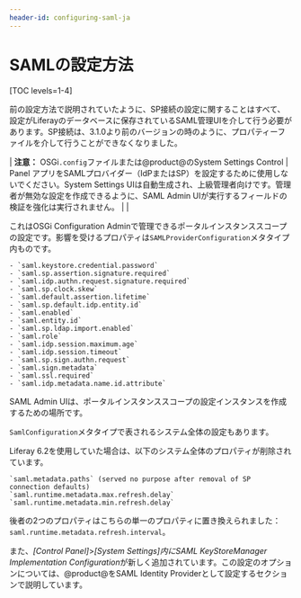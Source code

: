 ```yaml
---
header-id: configuring-saml-ja
---
```


# SAMLの設定方法

[TOC levels=1-4]

前の設定方法で説明されていたように、SP接続の設定に関することはすべて、設定がLiferayのデータベースに保存されているSAML管理UIを介して行う必要があります。SP接続は、3.1.0より前のバージョンの時のように、プロパティーファイルを介して行うことができなくなりました。



| **注意：** OSGi`.config`ファイルまたは@product@のSystem Settings Control
| Panel アプリをSAMLプロバイダー（IdPまたはSP）を設定するために使用しないでください。System Settings UIは自動生成され、上級管理者向けです。管理者が無効な設定を作成できるように、SAML Admin UIが実行するフィールドの検証を強化は実行されません。
| 
| 

これはOSGi Configuration Adminで管理できるポータルインスタンススコープの設定です。影響を受けるプロパティは`SAMLProviderConfiguration`メタタイプ内ものです。

    - `saml.keystore.credential.password`
    - `saml.sp.assertion.signature.required`
    - `saml.idp.authn.request.signature.required`
    - `saml.sp.clock.skew`
    - `saml.default.assertion.lifetime`
    - `saml.sp.default.idp.entity.id`
    - `saml.enabled`
    - `saml.entity.id`
    - `saml.sp.ldap.import.enabled`
    - `saml.role`
    - `saml.idp.session.maximum.age`
    - `saml.idp.session.timeout`
    - `saml.sp.sign.authn.request`
    - `saml.sign.metadata`
    - `saml.ssl.required`
    - `saml.idp.metadata.name.id.attribute`

SAML Admin UIは、ポータルインスタンススコープの設定インスタンスを作成するための場所です。



`SamlConfiguration`メタタイプで表されるシステム全体の設定もあります。



Liferay 6.2を使用していた場合は、以下のシステム全体のプロパティが削除されています。

    `saml.metadata.paths` (served no purpose after removal of SP connection defaults)
    `saml.runtime.metadata.max.refresh.delay`
    `saml.runtime.metadata.min.refresh.delay`

後者の2つのプロパティはこちらの単一のプロパティに置き換えられました：`saml.runtime.metadata.refresh.interval`。



 また、*[Control Panel]*>*[System Settings]*内に*SAML KeyStoreManager Implementation
Configuration*が新しく追加されています。この設定のオプションについては、@product@をSAML Identity Providerとして設定するセクションで説明しています。
